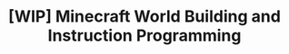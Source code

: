 ---
layout: course_detail
title: "[WIP] Minecraft World Building and Instruction Programming"
topIntroText: ""
bgImageUrl: "img/updated/L1/minecraft-bg.jpg"
aboutLevel: "L1 Block Coding"
aboutCategoryTitle: "Course Category"
aboutCategory: "Game Development"
aboutGradeLevelTitle: "Grade Level"
aboutGradeLevel: "K - 3"
aboutSkillLevelTitle: "Skill Level"
aboutSkillLevel: "Beginner"
aboutRatioTitle: "Student to Instructor Ratio"
aboutRatio: "4 : 1"
aboutText: "This course gradually introduces students to the programming world through the use of Minecraft command-line command controls and MakeCode's graphical programming platform."
priceschedule:
  monthlyPrice: ""
  classPrice: ""
  classPerMonth: ""
  scheduleDescription: "A general schedule description detailing available booking hours for the specific course will be placed here. This is currently filler text, please ignore."
promotion1: 
  enabled: "true"
  title: "Build Your Own World"
  text: ""
  imageUrl: "img/updated/L1/minecraft-bg.jpg"
promotion2: 
  enabled: "true"
  title: "Learn Programming Fundamentals"
  text: ""
  imageUrl: "img/updated/L1/minecraft-1.jpg"
promotion3: 
  enabled: "true"
  title: "Graphical Programming For Young Students"
  text: ""
  imageUrl: "img/updated/L1/minecraft-2.jpg"
promotion4: 
  enabled: "false"
  title: "Showcase Your Creations"
  text: ""
  imageUrl: "img/updated/"
promotion5: 
  enabled: "false"
  title: "More Than Just Programming"
  text: "Computational thinking and programming skill are important in today's society. Students gain confidence as they learn how to solve problems using programming."
  imageUrl: "img/updated/"
curriculum: 
  enabled: "false"
goals: 
- text: "Model a personalized world."
- text: "Learn command-line controls and programming."
- text: "Master the basics of graphic programming."
- text: "The ability to solve problems using technology, critical thinking, creativity, etc."
- text: "Learn how to adapt to new content and environments."
highlights: 
- text: "Making programming fun is our top priority when designing all our course content."
- text: "Gain real experiences relating to the industry and participate in research/development."
- text: "Get your question answered in class and participate in healthy competitions with your classmates."
- text: "Learn by doing is the key for all Computer Science studies. All the assignments and projects are design for the goals of the course."
- text: "We focus on pushing our students' imagination and creativity while they learn how to program."
- text: "Programming is just the first step. Building projects and attending science fairs/seminars will help students get into top unversities and jobs."
---